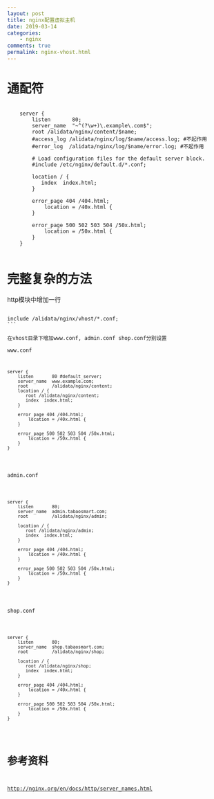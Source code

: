 ```yaml
---
layout: post
title: nginx配置虚拟主机
date: 2019-03-14
categories:
    - nginx
comments: true
permalink: nginx-vhost.html
---
```


# 通配符

<pre class="line-numbers"><code class="language-nginx">
    server {		
        listen       80;
        server_name  "~^(?<name>\w+)\.example\.com$";
		root /alidata/nginx/content/$name;
		#access_log /alidata/nginx/log/$name/access.log; #不起作用
		#error_log  /alidata/nginx/log/$name/error.log; #不起作用

        # Load configuration files for the default server block.
        #include /etc/nginx/default.d/*.conf;

        location / {
		   index  index.html;
        }

        error_page 404 /404.html;
            location = /40x.html {
        }

        error_page 500 502 503 504 /50x.html;
            location = /50x.html {
        }
    }

</code></pre>

# 完整复杂的方法

http模块中增加一行

<pre class="line-numbers"><code class="language-nginx">
include /alidata/nginx/vhost/*.conf;
```

在vhost目录下增加www.conf, admin.conf shop.conf分别设置

www.conf

<pre class="line-numbers"><code class="language-nginx">
server {
	listen       80 #default_server;
	server_name  www.example.com;
	root         /alidata/nginx/content;
	location / {
	   root /alidata/nginx/content;
	   index  index.html;
	}

	error_page 404 /404.html;
		location = /40x.html {
	}

	error_page 500 502 503 504 /50x.html;
		location = /50x.html {
	}
}
</code></pre>

admin.conf

<pre class="line-numbers"><code class="language-nginx">
server {
	listen       80;
	server_name  admin.tabaosmart.com;
	root         /alidata/nginx/admin;

	location / {
	   root /alidata/nginx/admin;
	   index  index.html;
	}

	error_page 404 /404.html;
		location = /40x.html {
	}

	error_page 500 502 503 504 /50x.html;
		location = /50x.html {
	}
}
</code></pre>

shop.conf

<pre class="line-numbers"><code class="language-nginx">
server {
	listen       80;
	server_name  shop.tabaosmart.com;
	root         /alidata/nginx/shop;

	location / {
	   root /alidata/nginx/shop;
	   index  index.html;
	}

	error_page 404 /404.html;
		location = /40x.html {
	}

	error_page 500 502 503 504 /50x.html;
		location = /50x.html {
	}
}
</code></pre>

# 参考资料

http://nginx.org/en/docs/http/server_names.html
